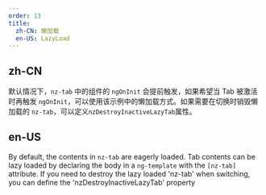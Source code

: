 ```yaml
---
order: 13
title:
  zh-CN: 懒加载
  en-US: LazyLoad
---
```


## zh-CN

默认情况下，`nz-tab` 中的组件的 `ngOnInit` 会提前触发，如果希望当 Tab 被激活时再触发 `ngOnInit`，可以使用该示例中的懒加载方式。如果需要在切换时销毁懒加载的 `nz-tab`，可以定义`nzDestroyInactiveLazyTab`属性。

## en-US

By default, the contents in `nz-tab` are eagerly loaded. Tab contents can be lazy loaded by declaring the body in a `ng-template` with the `[nz-tab]` attribute. If you need to destroy the lazy loaded 'nz-tab' when switching, you can define the 'nzDestroyInactiveLazyTab' property
